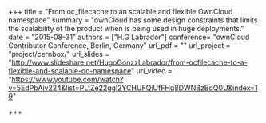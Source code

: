 
+++
title = "From oc_filecache to an scalable and flexible OwnCloud namespace"
summary = "ownCloud has some design constraints that limits the scalability of the product when is being used in huge deployments."
date = "2015-08-31"
authors = ["H.G Labrador"]
conference= "ownCloud Contributor Conference, Berlin, Germany"
url_pdf = ""
url_project = "project/cernbox/"
url_slides = "http://www.slideshare.net/HugoGonzzLabrador/from-ocfilecache-to-a-flexible-and-scalable-oc-namespace"
url_video = "https://www.youtube.com/watch?v=5EdPbAiv224&list=PLtZe22ggl2YCHUFQiUfFHq8DWNBzBdQ0U&index=19"

+++
